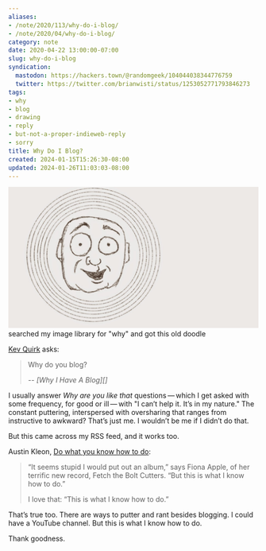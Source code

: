 ```yaml
---
aliases:
- /note/2020/113/why-do-i-blog/
- /note/2020/04/why-do-i-blog/
category: note
date: 2020-04-22 13:00:00-07:00
slug: why-do-i-blog
syndication:
  mastodon: https://hackers.town/@randomgeek/104044038344776759
  twitter: https://twitter.com/brianwisti/status/1253052771793846273
tags:
- why
- blog
- drawing
- reply
- but-not-a-proper-indieweb-reply
- sorry
title: Why Do I Blog?
created: 2024-01-15T15:26:30-08:00
updated: 2024-01-26T11:03:03-08:00
---
```


![attachments/img/2020/cover-2020-04-22.jpg](../../../attachments/img/2020/cover-2020-04-22.jpg)
searched my image library for "why" and got this old doodle

[Kev Quirk](https://kevq.uk/why-i-have-a-blog) asks:

 > 
 > Why do you blog?
 > 
 > -- <cite>\[Why I Have A Blog\]\[\]</cite>

I usually answer *Why are you like that* questions — which I get asked with some frequency, for good or ill — with "I can’t help it. It’s in my nature." The constant puttering, interspersed with oversharing that ranges from instructive to awkward? That’s just me. I wouldn’t be me if I didn’t do that.

But this came across my RSS feed, and it works too.

Austin Kleon, [Do what you know how to do](https://austinkleon.com/2020/04/19/do-what-you-know-how-to-do/):

 > 
 > “It seems stupid I would put out an album,” says Fiona Apple, of her terrific
 > new record, Fetch the Bolt Cutters. “But this is what I know how to do.”
 > 
 > I love that: “This is what I know how to do.”

That’s true too. There are ways to putter and rant besides blogging. I could have a YouTube channel. But this is what I know how to do.

Thank goodness.
